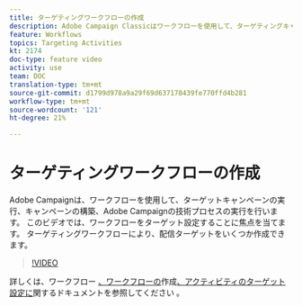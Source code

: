 ```yaml
---
title: ターゲティングワークフローの作成
description: Adobe Campaign Classicはワークフローを使用して、ターゲティングキャンペーンの実行、キャンペーンの構築、Adobe Campaignの技術プロセスの実行を行います。 このビデオでは、ワークフローをターゲット設定することに焦点を当てます。 ターゲティングワークフローにより、配信ターゲットをいくつか作成できます。
feature: Workflows
topics: Targeting Activities
kt: 2174
doc-type: feature video
activity: use
team: DOC
translation-type: tm+mt
source-git-commit: d1799d978a9a29f69d637178439fe770ffd4b281
workflow-type: tm+mt
source-wordcount: '121'
ht-degree: 21%

---
```



# ターゲティングワークフローの作成

Adobe Campaignは、ワークフローを使用して、ターゲットキャンペーンの実行、キャンペーンの構築、Adobe Campaignの技術プロセスの実行を行います。 このビデオでは、ワークフローをターゲット設定することに焦点を当てます。 ターゲティングワークフローにより、配信ターゲットをいくつか作成できます。

>[!VIDEO](https://video.tv.adobe.com/v/25605?quality=12)

詳しくは、ワークフロー [、ワークフローの](https://docs.adobe.com/content/help/en/campaign-classic/using/automating-with-workflows/introduction/about-workflows.html)作成[、アクティビティのターゲット設定に](https://helpx.adobe.com/campaign/kt/acc/using/acc-creating-a-workflow-in-a-campaign-video.html)関するドキュメントを参照してください [](https://docs.adobe.com/content/help/en/campaign-classic/using/automating-with-workflows/targeting-activities/about-targeting-activities.html) 。

